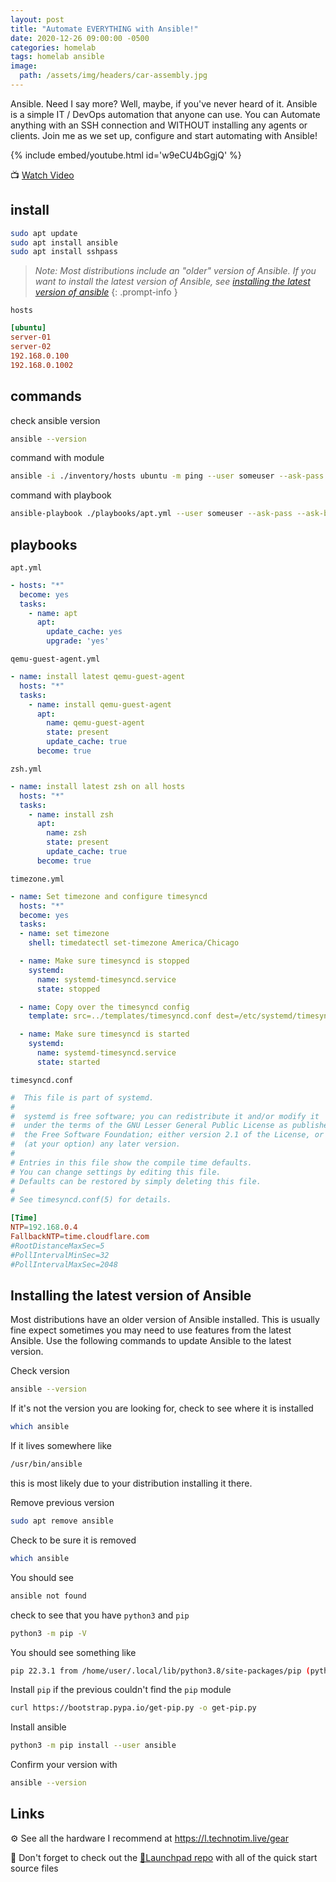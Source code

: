 ```yaml
---
layout: post
title: "Automate EVERYTHING with Ansible!"
date: 2020-12-26 09:00:00 -0500
categories: homelab
tags: homelab ansible
image:
  path: /assets/img/headers/car-assembly.jpg
---
```


Ansible.  Need I say more?  Well, maybe, if you've never heard of it. Ansible is a simple IT / DevOps automation that anyone can use.  You can Automate anything with an SSH connection and WITHOUT installing any agents or clients. Join me as we set up, configure and start automating with Ansible!

{% include embed/youtube.html id='w9eCU4bGgjQ' %}

📺 [Watch Video](https://www.youtube.com/watch?v=w9eCU4bGgjQ)

## install

```bash
sudo apt update
sudo apt install ansible
sudo apt install sshpass
```

> *Note: Most distributions include an "older" version of Ansible.  If you want to install the latest version of Ansible, see [installing the latest version of ansible](#installing-the-latest-version-of-ansible)*
{: .prompt-info }

`hosts`

```ini
[ubuntu]
server-01
server-02
192.168.0.100
192.168.0.1002
```

## commands

check ansible version

```bash
ansible --version
```

command with module

```bash
ansible -i ./inventory/hosts ubuntu -m ping --user someuser --ask-pass
```

command with playbook

```bash
ansible-playbook ./playbooks/apt.yml --user someuser --ask-pass --ask-become-pass -i ./inventory/hosts
```

## playbooks

`apt.yml`

```yml
- hosts: "*"
  become: yes
  tasks:
    - name: apt
      apt:
        update_cache: yes
        upgrade: 'yes'
```

`qemu-guest-agent.yml`

```yml
- name: install latest qemu-guest-agent
  hosts: "*"
  tasks:
    - name: install qemu-guest-agent
      apt:
        name: qemu-guest-agent
        state: present
        update_cache: true
      become: true
```

`zsh.yml`

```yml
- name: install latest zsh on all hosts
  hosts: "*"
  tasks:
    - name: install zsh
      apt:
        name: zsh
        state: present
        update_cache: true
      become: true
```

`timezone.yml`

```yml
- name: Set timezone and configure timesyncd
  hosts: "*"
  become: yes
  tasks:
  - name: set timezone
    shell: timedatectl set-timezone America/Chicago

  - name: Make sure timesyncd is stopped
    systemd:
      name: systemd-timesyncd.service
      state: stopped

  - name: Copy over the timesyncd config
    template: src=../templates/timesyncd.conf dest=/etc/systemd/timesyncd.conf

  - name: Make sure timesyncd is started
    systemd:
      name: systemd-timesyncd.service
      state: started
```

`timesyncd.conf`

```conf
#  This file is part of systemd.
#
#  systemd is free software; you can redistribute it and/or modify it
#  under the terms of the GNU Lesser General Public License as published by
#  the Free Software Foundation; either version 2.1 of the License, or
#  (at your option) any later version.
#
# Entries in this file show the compile time defaults.
# You can change settings by editing this file.
# Defaults can be restored by simply deleting this file.
#
# See timesyncd.conf(5) for details.

[Time]
NTP=192.168.0.4
FallbackNTP=time.cloudflare.com
#RootDistanceMaxSec=5
#PollIntervalMinSec=32
#PollIntervalMaxSec=2048
```

## Installing the latest version of Ansible

Most distributions have an older version of Ansible installed.  This is usually fine expect sometimes you may need to use features from the latest Ansible.  Use the following commands to update Ansible to the latest version.

Check version

```bash
ansible --version
```

If it's not the version you are looking for, check to see where it is installed

```bash
which ansible
```

If it lives somewhere like

```bash
/usr/bin/ansible
```

this is most likely due to your distribution installing it there.

Remove previous version

```bash
sudo apt remove ansible
```

Check to be sure it is removed

```bash
which ansible
```

You should see

```bash
ansible not found
```

check to see that you have `python3` and `pip`

```bash
python3 -m pip -V
```

You should see something like

```bash
pip 22.3.1 from /home/user/.local/lib/python3.8/site-packages/pip (python 3.8)
```

Install `pip` if the previous couldn't find the `pip` module

```bash
curl https://bootstrap.pypa.io/get-pip.py -o get-pip.py
```

Install ansible

```bash
python3 -m pip install --user ansible
```

Confirm your version with

```bash
ansible --version
```

## Links

⚙️ See all the hardware I recommend at <https://l.technotim.live/gear>

🚀 Don't forget to check out the [🚀Launchpad repo](https://l.technotim.live/quick-start) with all of the quick start source files
